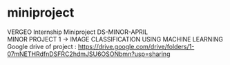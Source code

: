 # miniproject
VERGEO Internship Miniproject
DS-MINOR-APRIL   
MINOR PROJECT 1 ->  IMAGE CLASSIFICATION USING MACHINE LEARNING  
Google drive of project : https://drive.google.com/drive/folders/1-07mNETHRdfnDSFRC2hdmJSU6OSONbmn?usp=sharing
